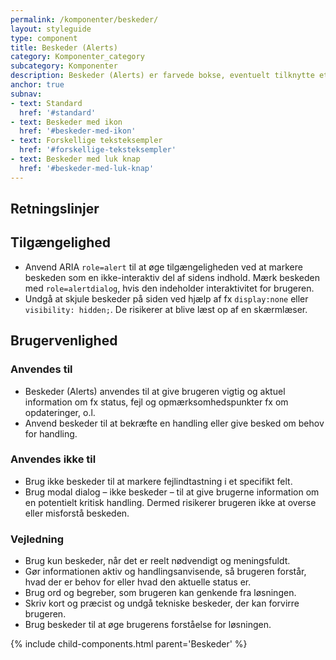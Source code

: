 ```yaml
---
permalink: /komponenter/beskeder/
layout: styleguide
type: component
title: Beskeder (Alerts)
category: Komponenter_category
subcategory: Komponenter
description: Beskeder (Alerts) er farvede bokse, eventuelt tilknytte et ikon, du kan bruge til at give brugeren vigtig og aktuel information om fx status, fejl, opdateringer, o.l.
anchor: true
subnav:
- text: Standard
  href: '#standard'
- text: Beskeder med ikon
  href: '#beskeder-med-ikon'
- text: Forskellige teksteksempler
  href: '#forskellige-teksteksempler'
- text: Beskeder med luk knap
  href: '#beskeder-med-luk-knap'
---
```

<h2 class="h3">Retningslinjer</h2>
<section>
    <h2 class="h4">Tilgængelighed</h2>
    <ul>
        <li>Anvend ARIA <code>role=alert</code> til at øge tilgængeligheden ved at markere beskeden som en ikke-interaktiv del af sidens indhold. Mærk beskeden med <code>role=alertdialog</code>, hvis den indeholder interaktivitet for brugeren.</li>
        <li>Undgå at skjule beskeder på siden ved hjælp af fx <code>display:none</code> eller <code>visibility: hidden;</code>. De risikerer at blive læst op af en skærmlæser.</li>
    </ul>
</section>
<section>
    <h2 class="h4">Brugervenlighed</h2>
    <h3 class="h5">Anvendes til</h3>
    <ul>
        <li>Beskeder (Alerts) anvendes til at give brugeren vigtig og aktuel information om fx status, fejl og opmærksomhedspunkter fx om opdateringer, o.l.</li>
        <li>Anvend beskeder til at bekræfte en handling eller give besked om behov for handling.</li>
    </ul>
    <h3 class="h5">Anvendes ikke til</h3>
        <ul>
            <li>Brug ikke beskeder til at markere fejlindtastning i et specifikt felt.</li>
            <li>Brug modal dialog – ikke beskeder – til at give brugerne information om en potentielt kritisk handling. Dermed risikerer brugeren ikke at overse eller misforstå beskeden.</li>
        </ul>
    <h3 class="h5">Vejledning</h3>
    <ul>
        <li>Brug kun beskeder, når det er reelt nødvendigt og meningsfuldt.</li>
        <li>Gør informationen aktiv og handlingsanvisende, så brugeren forstår, hvad der er behov for eller hvad den aktuelle status er. </li>
        <li>Brug ord og begreber, som brugeren kan genkende fra løsningen.</li>
        <li>Skriv kort og præcist og undgå tekniske beskeder, der kan forvirre brugeren.</li>
        <li>Brug beskeder til at øge brugerens forståelse for løsningen. </li>
    </ul>
</section>

{% include child-components.html parent='Beskeder' %}
